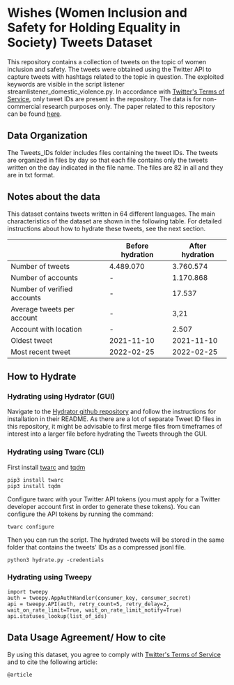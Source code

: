 # Wishes (Women Inclusion and Safety for Holding Equality in Society) Tweets Dataset

This repository contains a collection of tweets on the topic of women inclusion and safety. The tweets were obtained using the Twitter API to capture tweets with hashtags related to the topic in question. The exploited keywords are visible in the script listener streamlistener_domestic_violence.py. In accordance with [Twitter's Terms of Service](https://twitter.com/en/tos), only tweet IDs are present in the repository. The data is for non-commercial research purposes only. 
The paper related to this repository can be found [here]().

## Data Organization

The Tweets_IDs folder includes files containing the tweet IDs. The tweets are organized in files by day so that each file contains only the tweets written on the day indicated in the file name. The files are 82 in all and they are in txt format.

## Notes about the data
This dataset contains tweets written in 64 different languages. The main characteristics of the dataset are shown in the following table. For detailed instructions about how to hydrate these tweets, see the next section.

|               | Before hydration | After hydration |
| ------------- | ------------- | ------------- |
| Number of tweets  | 4.489.070  | 3.760.574  |
| Number of accounts  | -  | 1.170.868  |
| Number of verified accounts  | -  | 17.537  |
| Average tweets per account  | -  | 3,21  |
| Account with location  | -  | 2.507  |
| Oldest tweet  | 2021-11-10  | 2021-11-10  |
| Most recent tweet  | 2022-02-25  | 2022-02-25  |
## How to Hydrate

### Hydrating using Hydrator (GUI)

Navigate to the [Hydrator github repository](https://github.com/DocNow/hydrator) and follow the instructions for installation in their README. As there are a lot of separate Tweet ID files in this repository, it might be advisable to first merge files from timeframes of interest into a larger file before hydrating the Tweets through the GUI.

### Hydrating using Twarc (CLI)

First install [twarc](https://twarc-project.readthedocs.io/en/latest/) and [tqdm](https://tqdm.github.io/)

```
pip3 install twarc
pip3 install tqdm
```

Configure twarc with your Twitter API tokens (you must apply for a Twitter developer account first in order to generate these tokens). You can configure the API tokens by running the command:

```
twarc configure
```
Then you can run the script. The hydrated tweets will be stored in the same folder that contains the tweets' IDs as a compressed jsonl file. 
```
python3 hydrate.py -credentials
```


### Hydrating using Tweepy
```
import tweepy
auth = tweepy.AppAuthHandler(consumer_key, consumer_secret)
api = tweepy.API(auth, retry_count=5, retry_delay=2, wait_on_rate_limit=True, wait_on_rate_limit_notify=True)
api.statuses_lookup(list_of_ids) 
```
## Data Usage Agreement/ How to cite

By using this dataset, you agree to comply with [Twitter's Terms of Service](https://twitter.com/en/tos) and to cite the following article: 

```
@article
```
